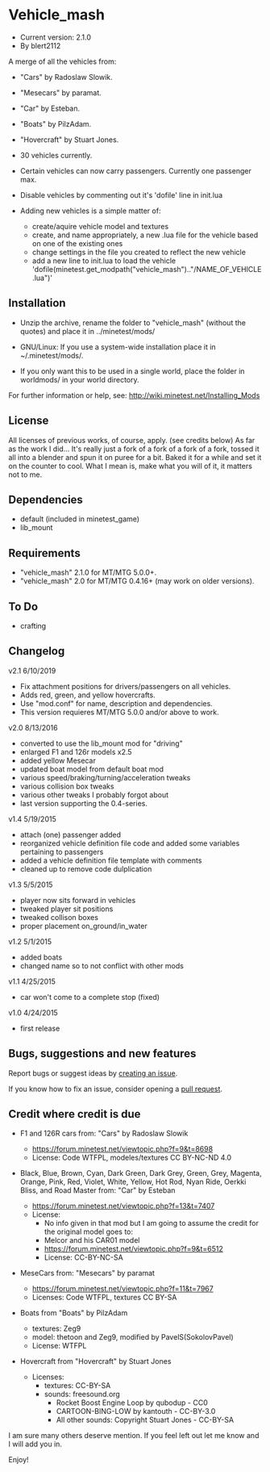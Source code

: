 # **Vehicle_mash**
- Current version: 2.1.0
- By blert2112

A merge of all the vehicles from:
- "Cars" by Radoslaw Slowik.
- "Mesecars" by paramat.
- "Car" by Esteban.
- "Boats" by PilzAdam.
- "Hovercraft" by Stuart Jones.

- 30 vehicles currently.
- Certain vehicles can now carry passengers. Currently one passenger max.

- Disable vehicles by commenting out it's 'dofile' line in init.lua
- Adding new vehicles is a simple matter of:
	- create/aquire vehicle model and textures
	- create, and name appropriately, a new .lua file for the vehicle based on one of the existing ones
	- change settings in the file you created to reflect the new vehicle
	- add a new line to init.lua to load the vehicle 'dofile(minetest.get_modpath("vehicle_mash").."/NAME_OF_VEHICLE.lua")'

## **Installation**
- Unzip the archive, rename the folder to "vehicle_mash" (without the quotes) and place it in
../minetest/mods/

- GNU/Linux: If you use a system-wide installation place
it in ~/.minetest/mods/.

- If you only want this to be used in a single world, place
the folder in worldmods/ in your world directory.


For further information or help, see:
http://wiki.minetest.net/Installing_Mods

## **License**
All licenses of previous works, of course, apply. (see credits below)
As far as the work I did... It's really just a fork of a fork of a fork of a fork, tossed it all into a blender and spun it on puree for a bit. Baked it for a while and set it on the counter to cool. What I mean is, make what you will of it, it matters not to me.

## **Dependencies**
- default (included in minetest_game)
- lib_mount

## **Requirements**
* "vehicle_mash" 2.1.0 for MT/MTG 5.0.0+.
* "vehicle_mash" 2.0 for MT/MTG 0.4.16+ (may work on older versions).

## **To Do**
- crafting

## **Changelog** 


v2.1 6/10/2019

*	 Fix attachment positions for drivers/passengers on all vehicles.
*	 Adds red, green, and yellow hovercrafts.
*	 Use "mod.conf" for name, description and dependencies.
*	 This version requieres MT/MTG 5.0.0 and/or above to work.
	
	
v2.0 8/13/2016

*	 converted to use the lib_mount mod for "driving"
*	 enlarged F1 and 126r models x2.5
*	 added yellow Mesecar
*	 updated boat model from default boat mod
*	 various speed/braking/turning/acceleration tweaks
*	 various collision box tweaks
*	 various other tweaks I probably forgot about
*	 last version supporting the 0.4-series.
	
		
v1.4 5/19/2015

*	 attach (one) passenger added
*	 reorganized vehicle definition file code and added some variables pertaining to passengers
*	 added a vehicle definition file template with comments
*	 cleaned up to remove code dulplication
	
	
v1.3 5/5/2015

*	 player now sits forward in vehicles
*	 tweaked player sit positions
*	 tweaked collison boxes
*	 proper placement on_ground/in_water
	
	
v1.2 5/1/2015

*	 added boats
*	 changed name so  to not conflict with other mods
	
	
v1.1 4/25/2015

*	 car won't come to a complete stop (fixed)
	
	
v1.0 4/24/2015

*	first release



## **Bugs, suggestions and new features**
Report bugs or suggest ideas by [creating an issue](https://github.com/blert2112/vehicle_mash/issues/new).

If you know how to fix an issue, consider opening a [pull request](https://github.com/blert2112/vehicle_mash/compare).


## **Credit where credit is due**
- F1 and 126R cars from: "Cars" by Radoslaw Slowik
	- https://forum.minetest.net/viewtopic.php?f=9&t=8698
	- License: Code WTFPL, modeles/textures CC BY-NC-ND 4.0

- Black, Blue, Brown, Cyan, Dark Green, Dark Grey, Green, Grey, Magenta, Orange, Pink, Red, Violet, White, Yellow, Hot Rod, Nyan Ride, Oerkki Bliss, and Road Master from: "Car" by Esteban
	- https://forum.minetest.net/viewtopic.php?f=13&t=7407
	- License:
		- No info given in that mod but I am going to assume the credit for the original model goes to:
		- Melcor and his CAR01 model
		- https://forum.minetest.net/viewtopic.php?f=9&t=6512
		- License: CC-BY-NC-SA

- MeseCars from: "Mesecars" by paramat
	- https://forum.minetest.net/viewtopic.php?f=11&t=7967
	- Licenses: Code WTFPL, textures CC BY-SA

- Boats from "Boats" by PilzAdam
	- textures: Zeg9
	- model: thetoon and Zeg9, modified by PavelS(SokolovPavel)
	- License: WTFPL

- Hovercraft from "Hovercraft" by Stuart Jones
	- Licenses:
		- textures: CC-BY-SA
		- sounds: freesound.org
			- Rocket Boost Engine Loop by qubodup - CC0
			- CARTOON-BING-LOW by kantouth - CC-BY-3.0
			- All other sounds: Copyright Stuart Jones - CC-BY-SA

I am sure many others deserve mention. If you feel left out let me know and I will add you in.

Enjoy!
